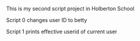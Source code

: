 This is my second script project in Holberton School

Script 0 changes user ID to betty

Script 1 prints effective userid of current user